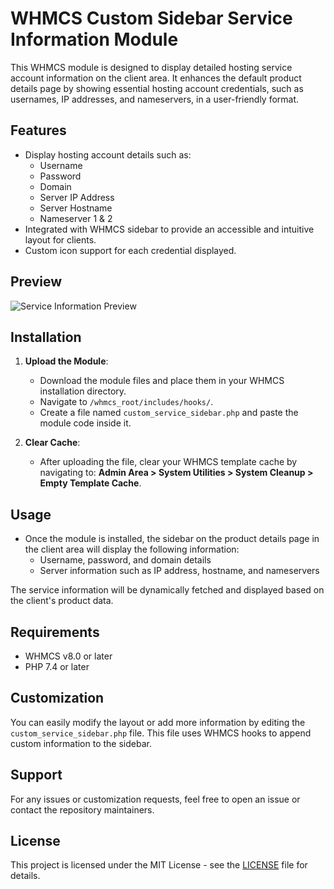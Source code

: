 # WHMCS Custom Sidebar Service Information Module

This WHMCS module is designed to display detailed hosting service account information on the client area. It enhances the default product details page by showing essential hosting account credentials, such as usernames, IP addresses, and nameservers, in a user-friendly format.

## Features

- Display hosting account details such as:
  - Username
  - Password
  - Domain
  - Server IP Address
  - Server Hostname
  - Nameserver 1 & 2
- Integrated with WHMCS sidebar to provide an accessible and intuitive layout for clients.
- Custom icon support for each credential displayed.

## Preview

![Service Information Preview](image.png)

## Installation

1. **Upload the Module**:
   - Download the module files and place them in your WHMCS installation directory.
   - Navigate to `/whmcs_root/includes/hooks/`.
   - Create a file named `custom_service_sidebar.php` and paste the module code inside it.

2. **Clear Cache**:
   - After uploading the file, clear your WHMCS template cache by navigating to:
     **Admin Area > System Utilities > System Cleanup > Empty Template Cache**.

## Usage

- Once the module is installed, the sidebar on the product details page in the client area will display the following information:
  - Username, password, and domain details
  - Server information such as IP address, hostname, and nameservers

The service information will be dynamically fetched and displayed based on the client's product data.

## Requirements

- WHMCS v8.0 or later
- PHP 7.4 or later

## Customization

You can easily modify the layout or add more information by editing the `custom_service_sidebar.php` file. This file uses WHMCS hooks to append custom information to the sidebar.

## Support

For any issues or customization requests, feel free to open an issue or contact the repository maintainers.

## License

This project is licensed under the MIT License - see the [LICENSE](LICENSE) file for details.
